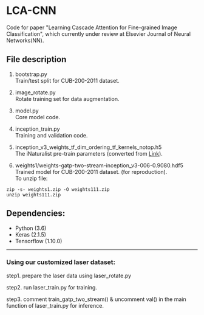 # LCA-CNN

Code for paper "Learning Cascade Attention for Fine-grained Image Classification", which currently 
under review at Elsevier Journal of Neural Networks(NN).


## File description
1. bootstrap.py  
Train/test split for CUB-200-2011 dataset.

2. image_rotate.py  
Rotate training set for data augmentation.

3. model.py  
Core model code.

4. inception_train.py  
Training and validation code.

5. inception_v3_weights_tf_dim_ordering_tf_kernels_notop.h5  
The iNaturalist pre-train parameters (converted from [Link](https://github.com/richardaecn/cvpr18-inaturalist-transfer)).

6. weights1/weights-gatp-two-stream-inception_v3-006-0.9080.hdf5  
Trained model for CUB-200-2011 dataset. (for reproduction).  
To unzip file:
```
zip -s- weights1.zip -O weights111.zip
unzip weights111.zip
```

## Dependencies:
+ Python (3.6)
+ Keras (2.1.5)
+ Tensorflow (1.10.0)


------

### Using our customized laser dataset:

step1. prepare the laser data using laser_rotate.py

step2. run laser_train.py for training.

step3. comment train_gatp_two_stream() & uncomment val() in the main function of  laser_train.py for inference.






